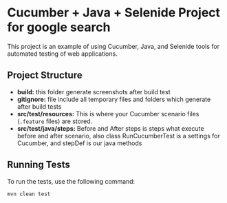 # Cucumber + Java + Selenide Project for google search

This project is an example of using Cucumber, Java, and Selenide tools for automated testing of web applications.

## Project Structure

- **build:** this folder generate screenshots after build test
- **gitignore:** file include all temporary files and folders which generate after build tests  
- **src/test/resources:** This is where your Cucumber scenario files (`.feature` files) are stored.
- **src/test/java/steps:** Before and After steps is steps what execute before and after scenario, also class RunCucumberTest is a settings for Cucumber, and stepDef is our java methods 

## Running Tests

To run the tests, use the following command:

```bash
mvn clean test
